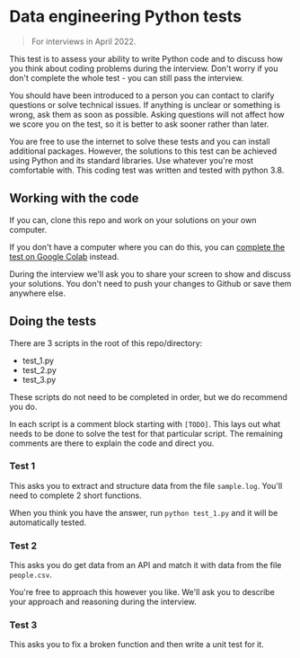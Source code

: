 # Data engineering Python tests

> For interviews in April 2022.

This test is to assess your ability to write Python code and to discuss how you think about coding problems during the interview. Don't worry if you don't complete the whole test - you can still pass the interview.

You should have been introduced to a person you can contact to clarify questions or solve technical issues. If anything is unclear or something is wrong, ask them as soon as possible. Asking questions will not affect how we score you on the test, so it is better to ask sooner rather than later.

You are free to use the internet to solve these tests and you can install additional packages. However, the solutions to this test can be achieved using Python and its standard libraries. Use whatever you're most comfortable with. This coding test was written and tested with python 3.8.

## Working with the code

If you can, clone this repo and work on your solutions on your own computer. 

If you don't have a computer where you can do this, you can [complete the test on Google Colab](https://github.com/dataengineeringtest22) instead.

During the interview we'll ask you to share your screen to show and discuss your solutions. You don't need to push your changes to Github or save them anywhere else.


## Doing the tests

There are 3 scripts in the root of this repo/directory:

- test_1.py
- test_2.py
- test_3.py

These scripts do not need to be completed in order, but we do recommend you do.

In each script is a comment block starting with `[TODO]`. This lays out what needs to be done to solve the test for that particular script. The remaining comments are there to explain the code and direct you.

### Test 1
This asks you to extract and structure data from the file `sample.log`. You'll need to complete 2 short functions.

When you think you have the answer, run `python test_1.py` and it will be automatically tested.

### Test 2
This asks you do get data from an API and match it with data from the file `people.csv`. 

You're free to approach this however you like. We'll ask you to describe your approach and reasoning during the interview.

### Test 3
This asks you to fix a broken function and then write a unit test for it.
